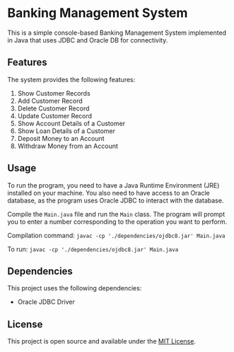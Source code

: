 # Banking Management System

This is a simple console-based Banking Management System implemented in Java that uses JDBC and Oracle DB for connectivity.

## Features

The system provides the following features:

1. Show Customer Records
2. Add Customer Record
3. Delete Customer Record
4. Update Customer Record
5. Show Account Details of a Customer
6. Show Loan Details of a Customer
7. Deposit Money to an Account
8. Withdraw Money from an Account

## Usage

To run the program, you need to have a Java Runtime Environment (JRE) installed on your machine. You also need to have access to an Oracle database, as the program uses Oracle JDBC to interact with the database.

Compile the `Main.java` file and run the `Main` class. The program will prompt you to enter a number corresponding to the operation you want to perform.

Compilation command: 
`javac -cp './dependencies/ojdbc8.jar' Main.java`

To run: 
`javac -cp './dependencies/ojdbc8.jar' Main.java`

## Dependencies

This project uses the following dependencies:

- Oracle JDBC Driver

## License

This project is open source and available under the [MIT License](LICENSE).